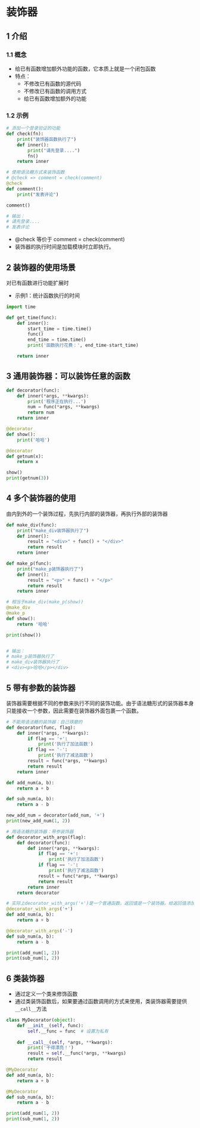 # 装饰器

## 1 介绍
### 1.1 概念
* 给已有函数增加额外功能的函数，它本质上就是一个闭包函数
* 特点：
  * 不修改已有函数的源代码
  * 不修改已有函数的调用方式
  * 给已有函数增加额外的功能
### 1.2 示例
```python
# 添加一个登录验证的功能
def check(fn):
    print("装饰器函数执行了")
    def inner():
        print("请先登录....")
        fn()
    return inner

# 使用语法糖方式来装饰函数
# @check => comment = check(comment)
@check
def comment():
    print("发表评论")

comment()

# 输出：
# 请先登录....
# 发表评论
```
* @check 等价于 comment = check(comment)
* 装饰器的执行时间是加载模块时立即执行。

## 2 装饰器的使用场景
对已有函数进行功能扩展时
* 示例1：统计函数执行的时间
```python
import time

def get_time(func):
    def inner():
        start_time = time.time()
        func()
        end_time = time.time()
        print('函数执行花费：', end_time-start_time)

    return inner
```

## 3 通用装饰器：可以装饰任意的函数
```python
def decorator(func):
    def inner(*args, **kwargs):
        print('程序正在执行...')
        num = func(*args, **kwargs)
        return num
    return inner

@decorator
def show():
    print('哈哈')

@decorator
def getnum(x):
    return x

show()
print(getnum(3))
```

## 4 多个装饰器的使用
由内到外的一个装饰过程，先执行内部的装饰器，再执行外部的装饰器
```python
def make_div(func):
    print("make_div装饰器执行了")
    def inner():
        result = "<div>" + func() + "</div>"
        return result
    return inner

def make_p(func):
    print("make_p装饰器执行了")
    def inner():
        result = "<p>" + func() + "</p>"
        return result
    return inner

# 相当于make_div(make_p(show))
@make_div
@make_p
def show():
    return '哈哈'

print(show())


# 输出：
# make_p装饰器执行了
# make_div装饰器执行了
# <div><p>哈哈</p></div>
```

## 5 带有参数的装饰器
装饰器需要根据不同的参数来执行不同的装饰功能。由于语法糖形式的装饰器本身只能接收一个参数，因此需要在装饰器外面包裹一个函数。
```python
# 不能用语法糖的装饰器：自己琢磨的
def decorator(func, flag):
    def inner(*args, **kwargs):
        if flag == '+':
            print('执行了加法函数')
        if flag == '-':
            print('执行了减法函数')
        result = func(*args, **kwargs)
        return result
    return inner

def add_num(a, b):
    return a + b

def sub_num(a, b):
    return a - b

new_add_num = decorator(add_num, '+')
print(new_add_num(1, 2))
```
```python
# 用语法糖的装饰器：带参装饰器
def decorator_with_args(flag):
    def decorator(func):
        def inner(*args, **kwargs):
            if flag == '+':
                print('执行了加法函数')
            if flag == '-':
                print('执行了减法函数')
            result = func(*args, **kwargs)
            return result
        return inner
    return decorator

# 实际上decorator_with_args('+')是一个普通函数，返回值是一个装饰器。给返回值添加了@来调用装饰器装饰函数。
@decorator_with_args('+')   
def add_num(a, b):
    return a + b

@decorator_with_args('-')
def sub_num(a, b):
    return a - b

print(add_num(1, 2))
print(sub_num(1, 2))
```

## 6 类装饰器
* 通过定义一个类来修饰函数
* 通过类装饰函数后，如果要通过函数调用的方式来使用，类装饰器需要提供```__call__```方法

```python
class MyDecorator(object):
    def __init__(self, func):
        self.__func = func  # 设置为私有
    
    def __call__(self, *args, **kwargs):
        print('干得漂亮！')
        result = self.__func(*args, **kwargs)
        return result

@MyDecorator
def add_num(a, b):
    return a + b

@MyDecorator
def sub_num(a, b):
    return a - b

print(add_num(1, 2))
print(sub_num(1, 2))
```
